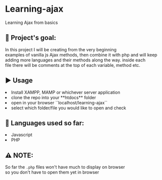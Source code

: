 # Learning-ajax
Learning Ajax from basics

## :diamond_shape_with_a_dot_inside: **Project's goal:**

In this project I will be creating from the very beginning<br> examples of vanilla js Ajax methods,
then combine it with php and will keep<br> adding more languages and their methods along the way.
inside each<br> file there will be comments at the top of each variable, method etc.

## :arrow_forward: **Usage**

<li> Install XAMPP, MAMP or whichever server application </li>
<li> clone the repo into your **htdocs** folder </li>
<li> open in your browser ``localhost/learning-ajax``</li>
<li> select which folder/file you would like to open and check</li>

## :page_with_curl: **Languages used so far:**

<li> Javascript </li>
<li> PHP </li>

## :warning: **NOTE:**

So far the ```.php``` files won't have much to display on browser<br>so you don't have to open them yet in browser
